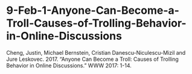 # 9-Feb-1-Anyone-Can-Become-a-Troll-Causes-of-Trolling-Behavior-in-Online-Discussions
Cheng, Justin, Michael Bernstein, Cristian Danescu-Niculescu-Mizil and Jure Leskovec. 2017. “Anyone Can Become a Troll: Causes of Trolling Behavior in Online Discussions.” WWW 2017: 1-14.
